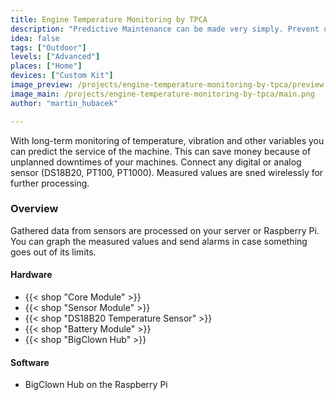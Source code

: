 ```yaml
---
title: Engine Temperature Monitoring by TPCA
description: "Predictive Maintenance can be made very simply. Prevent unplanned downtimes and improve the service of your machines."
idea: false
tags: ["Outdoor"]
levels: ["Advanced"]
places: ["Home"]
devices: ["Custom Kit"]
image_preview: /projects/engine-temperature-monitoring-by-tpca/preview.png
image_main: /projects/engine-temperature-monitoring-by-tpca/main.png
author: "martin_hubacek"

---
```


With long-term monitoring of temperature, vibration and other variables you can predict the service of the machine. This can save money because of unplanned downtimes of your machines. Connect any digital or analog sensor (DS18B20, PT100, PT1000). Measured values are sned wirelessly for further processing.

### Overview

Gathered data from sensors are processed on your server or Raspberry Pi. You can graph the measured values and send alarms in case something goes out of its limits.

#### Hardware

* {{< shop "Core Module" >}}
* {{< shop "Sensor Module" >}}
* {{< shop "DS18B20 Temperature Sensor" >}}
* {{< shop "Battery Module" >}}
* {{< shop "BigClown Hub" >}}

#### Software

* BigClown Hub on the Raspberry Pi

